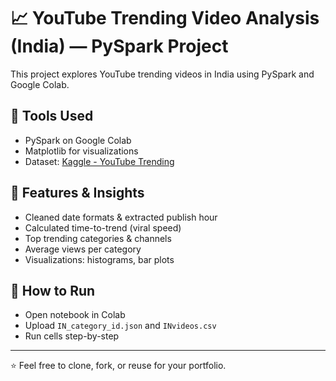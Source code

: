 # 📈 YouTube Trending Video Analysis (India) — PySpark Project

This project explores YouTube trending videos in India using PySpark and Google Colab.

## 🔧 Tools Used
- PySpark on Google Colab
- Matplotlib for visualizations
- Dataset: [Kaggle - YouTube Trending](https://www.kaggle.com/datasets/datasnaek/youtube-new)

## 🧠 Features & Insights
- Cleaned date formats & extracted publish hour
- Calculated time-to-trend (viral speed)
- Top trending categories & channels
- Average views per category
- Visualizations: histograms, bar plots


## 🚀 How to Run
- Open notebook in Colab
- Upload `IN_category_id.json` and `INvideos.csv`
- Run cells step-by-step

---

⭐ Feel free to clone, fork, or reuse for your portfolio.
